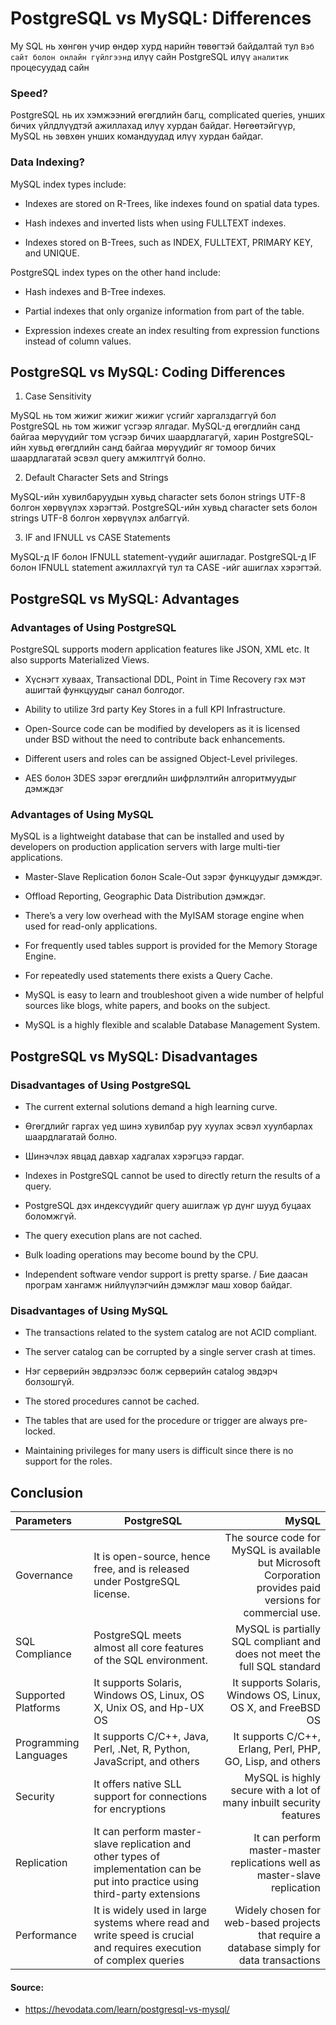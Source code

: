 # PostgreSQL vs MySQL: Differences

My SQL нь хөнгөн учир өндөр хурд нарийн төвөгтэй байдалтай тул  `Вэб сайт болон онлайн гүйлгээнд` илүү сайн PostgreSQL илүү `аналитик` процесуудад сайн

### Speed?

PostgreSQL нь их хэмжээний өгөгдлийн багц, complicated queries, унших бичих үйлдлүүдтэй ажиллахад илүү хурдан байдаг. Нөгөөтэйгүүр, MySQL нь зөвхөн унших командуудад илүү хурдан байдаг.

### Data Indexing?

MySQL index types include:

* Indexes are stored on R-Trees, like indexes found on spatial data types.

* Hash indexes and inverted lists when using FULLTEXT indexes.

* Indexes stored on B-Trees, such as INDEX, FULLTEXT, PRIMARY KEY, and UNIQUE.

PostgreSQL index types on the other hand include:

* Hash indexes and B-Tree indexes.

* Partial indexes that only organize information from part of the table.

* Expression indexes create an index resulting from expression functions instead of column values.


## PostgreSQL vs MySQL: Coding Differences

1. Case Sensitivity

MySQL нь том жижиг жижиг жижиг үсгийг харгалздаггүй бол PostgreSQL нь том жижиг үсгээр ялгадаг. MySQL-д өгөгдлийн санд байгаа мөрүүдийг том үсгээр бичих шаардлагагүй, харин PostgreSQL-ийн хувьд өгөгдлийн санд байгаа мөрүүдийг яг томоор бичих шаардлагатай эсвэл query амжилтгүй болно.

2. Default Character Sets and Strings

MySQL-ийн хувилбаруудын хувьд character sets болон strings UTF-8 болгон хөрвүүлэх хэрэгтэй. PostgreSQL-ийн хувьд character sets болон strings UTF-8 болгон хөрвүүлэх албаггүй.

3. IF and IFNULL vs CASE Statements

MySQL-д IF болон IFNULL statement-үүдийг ашигладаг. PostgreSQL-д IF болон IFNULL statement ажиллахгүй тул та CASE -ийг ашиглах хэрэгтэй.

## PostgreSQL vs MySQL: Advantages

### Advantages of Using PostgreSQL

PostgreSQL supports modern application features like JSON, XML etc. It also supports Materialized Views.

* Хүснэгт хуваах, Transactional DDL, Point in Time Recovery гэх мэт ашигтай функцуудыг санал болгодог.

* Ability to utilize 3rd party Key Stores in a full KPI Infrastructure.

* Open-Source code can be modified by developers as it is licensed under BSD without the need to contribute back enhancements.

* Different users and roles can be assigned Object-Level privileges.

* AES болон 3DES зэрэг өгөгдлийн шифрлэлтийн алгоритмуудыг дэмждэг

### Advantages of Using MySQL

MySQL is a lightweight database that can be installed and used by developers on production application servers with large multi-tier applications.

* Master-Slave Replication болон Scale-Out зэрэг функцуудыг дэмждэг.

* Offload Reporting, Geographic Data Distribution дэмждэг.

* There’s a very low overhead with the MyISAM storage engine when used for read-only applications.

* For frequently used tables support is provided for the Memory Storage Engine.

* For repeatedly used statements there exists a Query Cache.

* MySQL is easy to learn and troubleshoot given a wide number of helpful sources like blogs, white papers, and books on the subject.

* MySQL is a highly flexible and scalable Database Management System.

## PostgreSQL vs MySQL: Disadvantages

### Disadvantages of Using PostgreSQL

* The current external solutions demand a high learning curve.

* Өгөгдлийг гаргах үед шинэ хувилбар руу хуулах эсвэл хуулбарлах шаардлагатай болно.

* Шинэчлэх явцад давхар хадгалах хэрэгцээ гардаг.

* Indexes in PostgreSQL cannot be used to directly return the results of a query.

* PostgreSQL дэх индексүүдийг query ашиглаж үр дүнг шууд буцаах боломжгүй.

* The query execution plans are not cached.

* Bulk loading operations may become bound by the CPU.

* Independent software vendor support is pretty sparse. /  Бие даасан програм хангамж нийлүүлэгчийн дэмжлэг маш ховор байдаг.

### Disadvantages of Using MySQL

* The transactions related to the system catalog are not ACID compliant.

* The server catalog can be corrupted by a single server crash at times.

* Нэг серверийн эвдрэлээс болж серверийн catalog эвдэрч болзошгүй.

* The stored procedures cannot be cached.

* The tables that are used for the procedure or trigger are always pre-locked.

* Maintaining privileges for many users is difficult since there is no support for the roles.

## Conclusion

| Parameters | PostgreSQL	 | MySQL  |
| :--------- | ----------------- | -----: |
| Governance | It is open-source, hence free, and is released under PostgreSQL license. | The source code for MySQL is available but Microsoft Corporation provides paid versions for commercial use. |
| SQL Compliance | PostgreSQL meets almost all core features of the SQL environment. | MySQL is partially SQL compliant and does not meet the full SQL standard |
| Supported Platforms |	It supports Solaris, Windows OS, Linux, OS X, Unix OS, and Hp-UX OS	| It supports Solaris, Windows OS, Linux, OS X, and FreeBSD OS |
| Programming Languages | It supports C/C++, Java, Perl, .Net, R, Python, JavaScript, and others |	It supports C/C++, Erlang, Perl, PHP, GO, Lisp, and others  |
| Security    |	It offers native SLL support for connections for encryptions	| MySQL is highly secure with a lot of many inbuilt security features |
| Replication | It can perform master-slave replication and other types of implementation can be put into practice using third-party extensions	 | It can perform master-master replications well as master-slave replication |
| Performance |	It is widely used in large systems where read and write speed is crucial and requires execution of complex queries | Widely chosen for web-based projects that require a database simply for data transactions |

#### Source:

* https://hevodata.com/learn/postgresql-vs-mysql/
